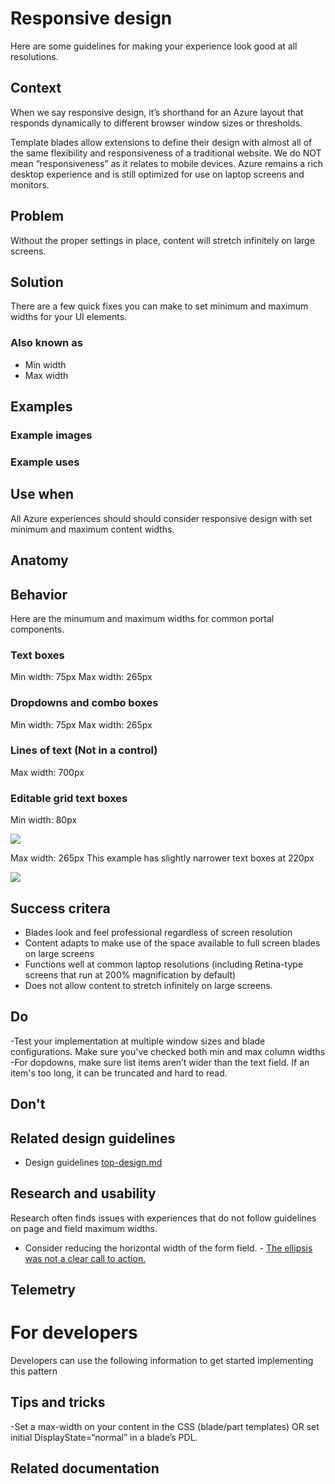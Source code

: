 # Responsive design
Here are some guidelines for making your experience look good at all resolutions.

## Context
When we say responsive design, it’s shorthand for an Azure layout that responds dynamically to different browser window sizes or thresholds.

Template blades allow extensions to define their design with almost all of the same flexibility and responsiveness of a traditional website. We do NOT mean “responsiveness” as it relates to mobile devices. Azure remains a rich desktop experience and is still optimized for use on laptop screens and monitors.

## Problem
Without the proper settings in place, content will stretch infinitely on large screens.

## Solution
There are a few quick fixes you can make to set minimum and maximum widths for your UI elements.

### Also known as
- Min width
- Max width

## Examples

### Example images


### Example uses

## Use when
All Azure experiences should should consider responsive design with set minimum and maximum content widths.

## Anatomy

## Behavior
Here are the minumum and maximum widths for common portal components.

### Text boxes
Min width: 75px
Max width: 265px

### Dropdowns and combo boxes
Min width: 75px
Max width: 265px

### Lines of text (Not in a control)
Max width: 700px

### Editable grid text boxes
Min width: 80px
<div style="max-width:800px">
<img alttext="Example image" src="../media/design-patterns-responsive-design/editable-grid-min-width.png"  />
</div>

Max width: 265px 
This example has slightly narrower text boxes at 220px
<div style="max-width:800px">
<img alttext="Example image" src="../media/design-patterns-responsive-design/editable-grid-max-width.png"  />
</div>

## Success critera
- Blades look and feel professional regardless of screen resolution
- Content adapts to make use of the space available to full screen blades on large screens
- Functions well at common laptop resolutions (including Retina-type screens that run at 200% magnification by default)
- Does not allow content to stretch infinitely on large screens.

## Do
-Test your implementation at multiple window sizes and blade configurations. Make sure you've checked both min and max column widths
-For dopdowns, make sure list items aren’t wider than the text field. If an item's too long, it can be truncated and hard to read.

## Don't 

## Related design guidelines
<!-- Links to Related design guidelines.  Always include the link to the readme -->
* Design guidelines [top-design.md](top-design.md)

## Research and usability
Research often finds issues with experiences that do not follow guidelines on page and field maximum widths.

* Consider reducing the horizontal width of the form field. - [The ellipsis was not a clear call to action.](https://hits.microsoft.com/Insight/1079450)

## Telemetry
<!-- Links to portal telemetry showing the solution usage -->

# For developers
Developers can use the following information to get started implementing this pattern

## Tips and tricks
<!-- Bulleted list of tips and tricks for developers -->
-Set a max-width on your content in the CSS (blade/part templates) OR set initial DisplayState=“normal” in a blade’s PDL.

## Related documentation
<!-- Links to related developer docs -->
